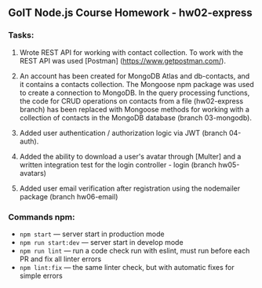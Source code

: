 ## GoIT Node.js Course Homework - hw02-express
### Tasks:
01. Wrote REST API for working with contact collection. To work with the REST API was used [Postman] (https://www.getpostman.com/).

02. An account has been created for MongoDB Atlas and db-contacts, and it contains a contacts collection.
The Mongoose npm package was used to create a connection to MongoDB.
In the query processing functions, the code for CRUD operations on contacts from a file (hw02-express branch) has been replaced with Mongoose methods for working with a collection of contacts in the MongoDB database (branch 03-mongodb).

03. Added user authentication / authorization logic via JWT (branch 04-auth).

04. Added the ability to download a user's avatar through [Multer] and a written integration test for the login controller - login (branch hw05-avatars)

05. Added user email verification after registration using the nodemailer package (branch hw06-email)

### Commands npm:

- `npm start` &mdash; server start in production mode
- `npm run start:dev` &mdash; server start in develop mode
- `npm run lint` &mdash; run a code check run with eslint, must run before each PR and fix all linter errors
- `npm lint:fix` &mdash; the same linter check, but with automatic fixes for simple errors

